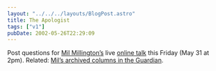 ```yaml
---
layout: "../../../layouts/BlogPost.astro"
title: The Apologist
tags: ["v1"]
pubDate: 2002-05-26T22:29:09
---
```


Post questions for [Mil Millington&#8217;s][1] live [online talk][2] this Friday (May 31 at 2pm). Related: [Mil&#8217;s archived columns in the Guardian][3].

[1]: http://homepage.ntlworld.com/mil.millington/ "Mil's Apology Homepage"
[2]: http://talk.guardian.co.uk/WebX?50@@.eea3bdf/25 "Mil Millington at GuardianTalk"
[3]: http://makeashorterlink.com/?P201123D "Mil Millington's columns for The Guardian"

